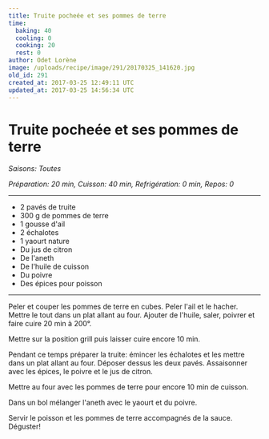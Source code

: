 ```yaml
---
title: Truite pocheée et ses pommes de terre
time:
  baking: 40
  cooling: 0
  cooking: 20
  rest: 0
author: Odet Lorène
image: /uploads/recipe/image/291/20170325_141620.jpg
old_id: 291
created_at: 2017-03-25 12:49:11 UTC
updated_at: 2017-03-25 14:56:34 UTC
---
```


# Truite pocheée et ses pommes de terre

_Saisons: Toutes_

_Préparation: 20 min, Cuisson: 40 min, Refrigération: 0 min, Repos: 0_

---

- 2 pavés de truite
- 300 g de pommes de terre
- 1 gousse d'ail
- 2 échalotes
- 1 yaourt nature
- Du jus de citron
- De l'aneth
- De l'huile de cuisson
- Du poivre
- Des épices pour poisson

---

Peler et couper les pommes de terre en cubes. Peler l'ail et le hacher. Mettre le tout dans un plat allant au four. Ajouter de l'huile, saler, poivrer et faire cuire 20 min à 200°.

Mettre sur la position grill puis laisser cuire encore 10 min.

Pendant ce temps préparer la truite: émincer les échalotes et les mettre dans un plat allant au four. Déposer dessus les deux pavés. Assaisonner avec les épices, le poivre et le jus de citron.

Mettre au four avec les pommes de terre pour encore 10 min de cuisson.

Dans un bol mélanger l'aneth avec le yaourt et du poivre.

Servir le poisson et les pommes de terre accompagnés de la sauce. Déguster!
